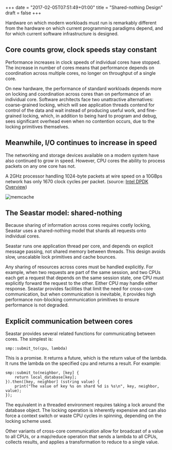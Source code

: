 +++
date = "2017-02-05T07:51:49+01:00"
title = "Shared-nothing Design"
draft = false
+++

Hardware on which modern workloads must run is remarkably different from the hardware on which current programming paradigms depend, and for which current software infrastructure is designed.


## Core counts grow, clock speeds stay constant

Performance increases in clock speeds of individual cores have stopped. The increase in number of cores means that performance depends on coordination across multiple cores, no longer on throughput of a single core.

On new hardware, the performance of standard workloads depends more on locking and coordination across cores than on performance of an individual core. Software architects face two unattractive alternatives: coarse-grained locking, which will see application threads contend for control of the data and wait instead of producing useful work, and fine-grained locking, which, in addition to being hard to program and debug, sees significant overhead even when no contention occurs, due to the locking primitives themselves.

## Meanwhile, I/O continues to increase in speed

The networking and storage devices available on a modern system have also continued to grow in speed. However, CPU cores the ability to process packets on any one core has not.

A 2GHz processor handling 1024-byte packets at wire speed on a 10GBps network has only 1670 clock cycles per packet. (source: [Intel DPDK Overview](http://www.intel.com/content/dam/www/public/us/en/documents/presentation/dpdk-packet-processing-ia-overview-presentation.pdf))

![memcache](/seastar/shared-nothing-design.png)

## The Seastar model: shared-nothing

Because sharing of information across cores requires costly locking, Seastar uses a shared-nothing model that shards all requests onto individual cores.

Seastar runs one application thread per core, and depends on explicit message passing, not shared memory between threads. This design avoids slow, unscalable lock primitives and cache bounces.

Any sharing of resources across cores must be handled explicitly. For example, when two requests are part of the same session, and two CPUs each get a request that depends on the same session state, one CPU must explicitly forward the request to the other. Either CPU may handle either response. Seastar provides facilities that limit the need for cross-core communication, but when communication is inevitable, it provides high performance non-blocking communication primitives to ensure performance is not degraded.

## Explicit communication between cores

Seastar provides several related functions for communicating between cores. The simplest is:

```
smp::submit_to(cpu, lambda)
```
This is a promise. It returns a future, which is the return value of the lambda. It runs the lambda on the specified cpu and returns a result. For example:
```
smp::submit_to(neighbor, [key] {
	return local_database[key];
}).then([key, neighbor] (sstring value) {
	print("The value of key %s on shard %d is %s\n", key, neighbor, value);
});
```
The equivalent in a threaded environment requires taking a lock around the database object. The locking operation is inherently expensive and can also force a context switch or waste CPU cycles in spinning, depending on the locking scheme used.

Other variants of cross-core communication allow for broadcast of a value to all CPUs, or a map/reduce operation that sends a lambda to all CPUs, collects results, and applies a transformation to reduce to a single value.

